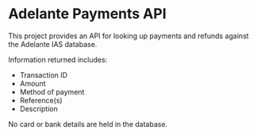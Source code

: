 # Adelante Payments API

This project provides an API for looking up payments and refunds against the Adelante IAS database.

Information returned includes:

 - Transaction ID
 - Amount
 - Method of payment
 - Reference(s)
 - Description

No card or bank details are held in the database.